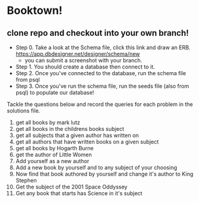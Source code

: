 # Booktown!

## clone repo and checkout into your own branch!

- Step 0. Take a look at the Schema file, click this link and draw an ERB. https://app.dbdesigner.net/designer/schema/new
  - you can submit a screenshot with your branch.
- Step 1. You should create a database then connect to it.
- Step 2. Once you've connected to the database, run the schema file from psql
- Step 3. Once you've run the schema file, run the seeds file (also from psql) to populate our database!

Tackle the questions below and record the queries for each problem in the solutions file.

1. get all books by mark lutz
1. get all books in the childrens books subject
1. get all subjects that a given author has written on
1. get all authors that have written books on a given subject
1. get all books by Hogarth Burne
1. get the author of Little Women
1. Add yourself as a new author
1. Add a new book by yourself and to any subject of your choosing
1. Now find that book authored by yourself and change it's author to King Stephen
1. Get the subject of the 2001 Space Oddyssey
1. Get any book that starts has Science in it's subject
